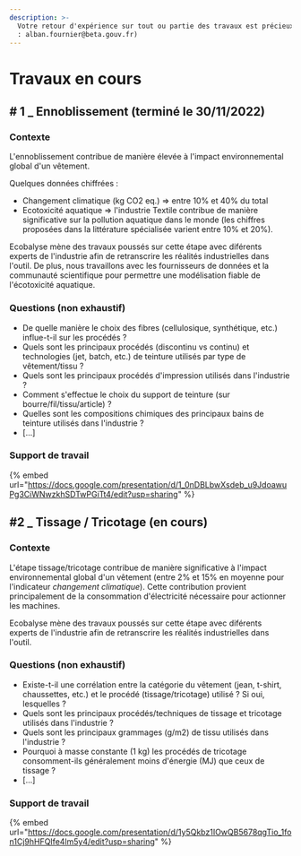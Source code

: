 ```yaml
---
description: >-
  Votre retour d'expérience sur tout ou partie des travaux est précieux (contact
  : alban.fournier@beta.gouv.fr)
---
```


# Travaux en cours

## # 1 \_ Ennoblissement (terminé le 30/11/2022)

### Contexte

L'ennoblissement contribue de manière élevée à l'impact environnemental global d'un vêtement.

Quelques données chiffrées :&#x20;

* Changement climatique (kg CO2 eq.) => entre 10% et 40% du total&#x20;
* Ecotoxicité aquatique => l'industrie Textile contribue de manière significative sur la pollution aquatique dans le monde (les chiffres proposées dans la littérature spécialisée varient entre 10% et 20%).&#x20;

Ecobalyse mène des travaux poussés sur cette étape avec diférents experts de l'industrie afin de retranscrire les réalités industrielles dans l'outil. De plus, nous travaillons avec les fournisseurs de données et la communauté scientifique pour permettre une modélisation fiable de l'écotoxicité aquatique.

### Questions (non exhaustif)

* De quelle manière le choix des fibres (cellulosique, synthétique, etc.) influe-t-il sur les procédés ?&#x20;
* Quels sont les principaux procédés (discontinu vs continu) et technologies (jet, batch, etc.) de teinture utilisés par type de vêtement/tissu ?
* Quels sont les principaux procédés d'impression utilisés dans l'industrie ?
* Comment s'effectue le choix du support de teinture (sur bourre/fil/tissu/article) ?
* Quelles sont les compositions chimiques des principaux bains de teinture utilisés dans l'industrie ?
* &#x20;\[...]

### Support de travail

{% embed url="https://docs.google.com/presentation/d/1_0nDBLbwXsdeb_u9JdoawuPg3CiWNwzkhSDTwPGiTt4/edit?usp=sharing" %}



## #2 \_ Tissage / Tricotage (en cours)

### Contexte

L'étape tissage/tricotage contribue de manière significative à l'impact environnemental global d'un vêtement (entre 2% et 15% en moyenne pour l'indicateur _changement climatique_). Cette contribution provient principalement de la consommation d'électricité nécessaire pour actionner les machines.&#x20;

Ecobalyse mène des travaux poussés sur cette étape avec diférents experts de l'industrie afin de retranscrire les réalités industrielles dans l'outil.&#x20;

### Questions (non exhaustif)

* Existe-t-il une corrélation entre la catégorie du vêtement (jean, t-shirt, chaussettes, etc.) et le procédé (tissage/tricotage) utilisé ? Si oui, lesquelles ?
* Quels sont les principaux procédés/techniques de tissage et tricotage utilisés dans l'industrie ?
* Quels sont les principaux grammages (g/m2) de tissu utilisés dans l'industrie ?
* Pourquoi à masse constante (1 kg) les procédés de tricotage consomment-ils généralement moins d'énergie (MJ) que ceux de tissage ?
* \[...]

### Support de travail

{% embed url="https://docs.google.com/presentation/d/1y5Qkbz1IOwQB5678qgTio_1fon1Cj9hHFQIfe4lm5y4/edit?usp=sharing" %}

